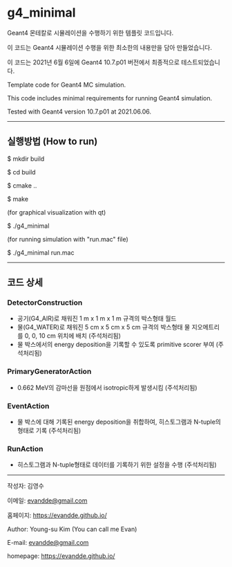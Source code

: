 # g4_minimal

Geant4 몬테칼로 시뮬레이션을 수행하기 위한 템플릿 코드입니다.

이 코드는 Geant4 시뮬레이션 수행을 위한 최소한의 내용만을 담아 만들었습니다.

이 코드는 2021년 6월 6일에 Geant4 10.7.p01 버전에서 최종적으로 테스트되었습니다.

Template code for Geant4 MC simulation.

This code includes minimal requirements for running Geant4 simulation.

Tested with Geant4 version 10.7.p01 at 2021.06.06. 

---

## 실행방법 (How to run)

$ mkdir build

$ cd build

$ cmake ..

$ make

(for graphical visualization with qt)

$ ./g4_minimal

(for running simulation with "run.mac" file)

$ ./g4_minimal run.mac

---

## 코드 상세

### DetectorConstruction
- 공기(G4_AIR)로 채워진 1 m x 1 m x 1 m 규격의 박스형태 월드
- 물(G4_WATER)로 채워진 5 cm x 5 cm x 5 cm 규격의 박스형태 물 지오메트리를 0, 0, 10 cm 위치에 배치 (주석처리됨)
- 물 박스에서의 energy deposition을 기록할 수 있도록 primitive scorer 부여 (주석처리됨)

### PrimaryGeneratorAction
- 0.662 MeV의 감마선을 원점에서 isotropic하게 발생시킴 (주석처리됨)

### EventAction
- 물 박스에 대해 기록된 energy deposition을 취합하여, 히스토그램과 N-tuple의 형태로 기록 (주석처리됨)

### RunAction
- 히스토그램과 N-tuple형태로 데이터를 기록하기 위한 설정을 수행 (주석처리됨)

---

작성자: 김영수

이메일: evandde@gmail.com

홈페이지: https://evandde.github.io/

Author: Young-su Kim (You can call me Evan)

E-mail: evandde@gmail.com

homepage: https://evandde.github.io/
